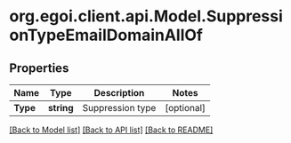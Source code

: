 
# org.egoi.client.api.Model.SuppressionTypeEmailDomainAllOf

## Properties

Name | Type | Description | Notes
------------ | ------------- | ------------- | -------------
**Type** | **string** | Suppression type | [optional] 

[[Back to Model list]](../README.md#documentation-for-models)
[[Back to API list]](../README.md#documentation-for-api-endpoints)
[[Back to README]](../README.md)

